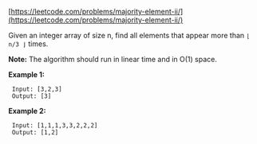 [https://leetcode.com/problems/majority-element-ii/](https://leetcode.com/problems/majority-element-ii/)

Given an integer array of size n, find all elements that appear more than `⌊ n/3 ⌋` times.

**Note:** The algorithm should run in linear time and in O(1) space.

**Example 1:**
```
 Input: [3,2,3]
 Output: [3]
```

**Example 2:**
```
 Input: [1,1,1,3,3,2,2,2]
 Output: [1,2]
```
